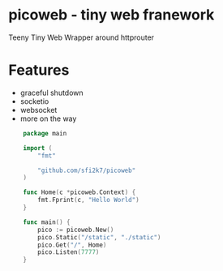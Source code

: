 # picoweb - tiny web franework

Teeny Tiny Web Wrapper around httprouter
# Features
- graceful shutdown
- socketio
- websocket
- more on the way

```GO
    package main

    import (
        "fmt"

        "github.com/sfi2k7/picoweb"
    )

    func Home(c *picoweb.Context) {
        fmt.Fprint(c, "Hello World")
    }

    func main() {
        pico := picoweb.New()
        pico.Static("/static", "./static")
        pico.Get("/", Home)
        pico.Listen(7777)
    }


```
